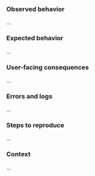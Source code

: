 <!--
Instructions:
 * Fill out the sections below, replace …'s with information about your issue
 * Use the 'preview' function above this text box to verify formatting before submitting
-->

### Observed behavior
<!--
Description of the behavior that was observed, including screenshots or other references when applicable
-->

…

### Expected behavior
<!--
Description of what behavior was expected but did not occur
-->

…

### User-facing consequences
<!--
Implications and real-world consequences for learners, coaches, admins, and other users of the application
-->

…

### Errors and logs
<!--
Relevant logs from:
 * the command line
 * ~/.kolibri/kolibri.log
 * the browser console

Please wrap errors in triple backticks for clean formatting like this:
```
01:10 info: something happened
01:12 error: something bad happened
```
-->

…

### Steps to reproduce
<!--
Precise steps that someone else can follow in order to see this behavior
-->

…

### Context
<!--
Tell us about your environment, including:
 * Kolibri version
 * Operating system
 * Browser
-->

…

